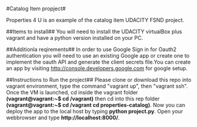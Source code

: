 #Catalog Item propject#  

Properties 4 U is an example of the catalog item UDACITY FSND project.

##Items to install##
You will need to install the UDACITY virtualBox plus vagrant and have a python version installed on your PC.

##Additionla reqirements##
In order to use Google Sign in for Oauth2 authentication you will need to use an existing Google app or create one to implement the oauth API and generate the client secrets file.You can create an app by visiting http://console.developers.google.com for google setup.

##Instructions to Run the project##
Please clone or download this repo into vagrant environment, type the command "vagrant up", then "vagrant ssh".
Once the VM is launched,  cd inside the vagrant folder **(vagrant@vagrant:~$ cd /vagrant)** then cd into this rep folder **(vagrant@vagrant:~$ cd /vagrant cd properties-catalog)**. Now you can deploy the app to the local host by typing **python project.py**.
Open your webbrowser and type **http://localhost:8000/**. 








